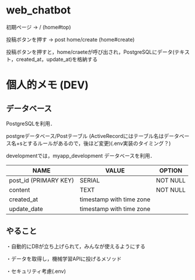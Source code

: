 # web_chatbot

初期ページ → / (home#top)

投稿ボタンを押す → post home/create (home#create)

投稿ボタンを押すと，home/craeteが呼び出され，PostgreSQLにデータ(テキスト，created_at，update_at)を格納する

# 個人的メモ (DEV)

## データベース

PostgreSQLを利用．

postgreデータベース/Postテーブル (ActiveRecordにはテーブル名はデータベース名+sとするルールがあるので，後ほど変更)(.env実装のタイミング？)

developmentでは，myapp_development データベースを利用．

| NAME | VALUE | OPTION |
| --- | --- | --- |
| post_id (PRIMARY KEY) | SERIAL | NOT NULL |
| content | TEXT | NOT NULL |
| created_at | timestamp with time zone |  |
| update_date | timestamp with time zone|  |


## やること

・自動的にDBが立ち上げられて，みんなが使えるようにする

・データを取得し，機械学習APIに投げるメソッド

・セキュリティ考慮(.env)